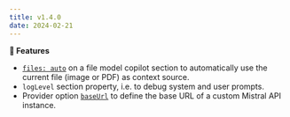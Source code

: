 ```yaml
---
title: v1.4.0
date: 2024-02-21
---
```


**🚀 Features**

- [`files: auto`](/docs/copilot/configuration/local#files) on a file model copilot section to automatically use the current file (image or PDF) as context source.
- `logLevel` section property, i.e. to debug system and user prompts.
- Provider option [`baseUrl`](/docs/copilot/configuration/global#baseurl) to define the base URL of a custom Mistral API instance.
